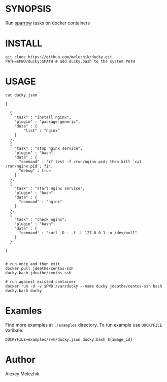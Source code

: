 # SYNOPSIS

Run [sparrow](https://github.com/melezhik/sparrow) tasks on docker containers

# INSTALL

    git clone https://github.com/melezhik/ducky.git
    PATH=$PWD/ducky:$PATH # add ducky.bash to the system PATH

# USAGE


    cat ducky.json

    [
    
      {
        "task" : "install nginx",
        "plugin" : "package-generic",
        "data" : {
            "list" : "nginx"
        }
      },
      {
        "task" : "stop nginx service",
        "plugin" : "bash",
        "data" : {
          "command" : "if test -f /run/nginx.pid; then kill `cat /run/nginx.pid`; fi",
          "debug" : true
        }
      },
      {
        "task" : "start nginx service",
        "plugin" : "bash",
        "data" : {
          "command" : "nginx"
        }
      },
      {
        "task" : "check nginx",
        "plugin" : "bash",
        "data" : {
          "command" : "curl -D - -f -L 127.0.0.1 -o /dev/null"
        }
      }
    
    ]
            

    # run once and then exit
    docker pull jdeathe/centos-ssh
    ducky.bash jdeathe/centos-ssh

    # run against existed container
    docker run -d -v $PWD:/var/ducky --name ducky jdeathe/centos-ssh bash
    ducky.bash ducky

# Examles

Find more examples at `./examples` directory. To run example use `DUCKYFILE` varibale:

    DUCKYFILE=examples/rvm/ducky.json ducky.bash ${image_id}


# Author 

Alexey Melezhik

    

